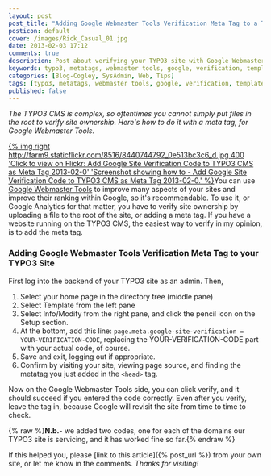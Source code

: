 ```yaml
---
layout: post
post_title: "Adding Google Webmaster Tools Verification Meta Tag to a TYPO3 Site"
posticon: default
cover: /images/Rick_Casual_01.jpg
date: 2013-02-03 17:12
comments: true
description: Post about verifying your TYPO3 site with Google Webmaster Tools, by Rick Cogley.
keywords: typo3, metatags, webmaster tools, google, verification, template, page.meta
categories: [Blog-Cogley, SysAdmin, Web, Tips]
tags: [typo3, metatags, webmaster tools, google, verification, template, page.meta]
published: false
---
```


_The TYPO3 CMS is complex, so oftentimes you cannot simply put files in the root to verify site ownership. Here's how to do it with a meta tag, for Google Webmaster Tools._

<!--more--> 

[{% img right http://farm9.staticflickr.com/8516/8440744792_0e513bc3c6_d.jpg 400 'Click to view on Flickr: Add Google Site Verification Code to TYPO3 CMS as Meta Tag 2013-02-0' 'Screenshot showing how to - Add Google Site Verification Code to TYPO3 CMS as Meta Tag 2013-02-0.' %}](http://www.flickr.com/photos/rickcogley/8440744792)You can use [Google Webmaster Tools](https://www.google.com/webmasters/tools) to improve many aspects of your sites and improve their ranking within Google, so it's recommendable. To use it, or Google Analytics for that matter, you have to verify site ownership by uploading a file to the root of the site, or adding a meta tag. If you have a website running on the TYPO3 CMS, the easiest way to verify in my opinion, is to add the meta tag. 

### Adding Google Webmaster Tools Verification Meta Tag to your TYPO3 Site

First log into the backend of your TYPO3 site as an admin. Then, 

1. Select your home page in the directory tree (middle pane)
1. Select Template from the left pane
1. Select Info/Modify from the right pane, and click the pencil icon on the Setup section.
1. At the bottom, add this line: `page.meta.google-site-verification = YOUR-VERIFICATION-CODE`, replacing the YOUR-VERIFICATION-CODE part with your actual code, of course.
1. Save and exit, logging out if appropriate.
1. Confirm by visiting your site, viewing page source, and finding the metatag you just added in the `<head>` tag.

Now on the Google Webmaster Tools side, you can click verify, and it should succeed if you entered the code correctly. Even after you verify, leave the tag in, because Google will revisit the site from time to time to check. 

{% raw %}<span class="label label-info"><strong>N.b.</strong>- we added two codes, one for each of the domains our TYPO3 site is servicing, and it has worked fine so far.</span>{% endraw %}

If this helped you, please [link to this article]({% post_url %}) from your own site, or let me know in the comments. _Thanks for visiting!_
